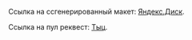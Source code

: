 Ссылка на ссгенерированный макет: [Яндекс.Диск](https://disk.yandex.ru/d/nxA7ncY_PAtNMA).

Ссылка на пул реквест: [Тыц](https://github.com/Nikcet/moves-explorer-frontend/pull/2).
